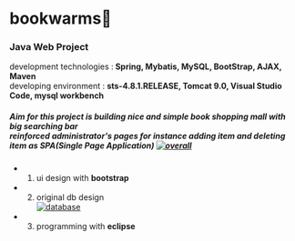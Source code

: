 # bookwarms🦉
<p><h3>Java Web Project</h3></p>
development technologies :<b> Spring, Mybatis, MySQL, BootStrap, AJAX, Maven</b><br>
developing environment : <b>sts-4.8.1.RELEASE, Tomcat 9.0, Visual Studio Code, mysql workbench</b>


<h5>
Aim for this project is building nice and simple book shopping mall with big searching bar<br>
reinforced administrator's pages for instance adding item and deleting item as SPA(Single Page Application)
<a href="https://ibb.co/Gkx1h1x"><img src="https://i.ibb.co/Xp2dwd2/overall.jpg" alt="overall" border="0"></a>
</h5>



- 1. ui design with <b>bootstrap</b>
- 2. original db design<br>
<a href="https://ibb.co/TrPhHn9"><img src="https://i.ibb.co/hC28Kn3/database.jpg" alt="database" border="0"></a><br />
- 3. programming with <b>eclipse<b/> 



